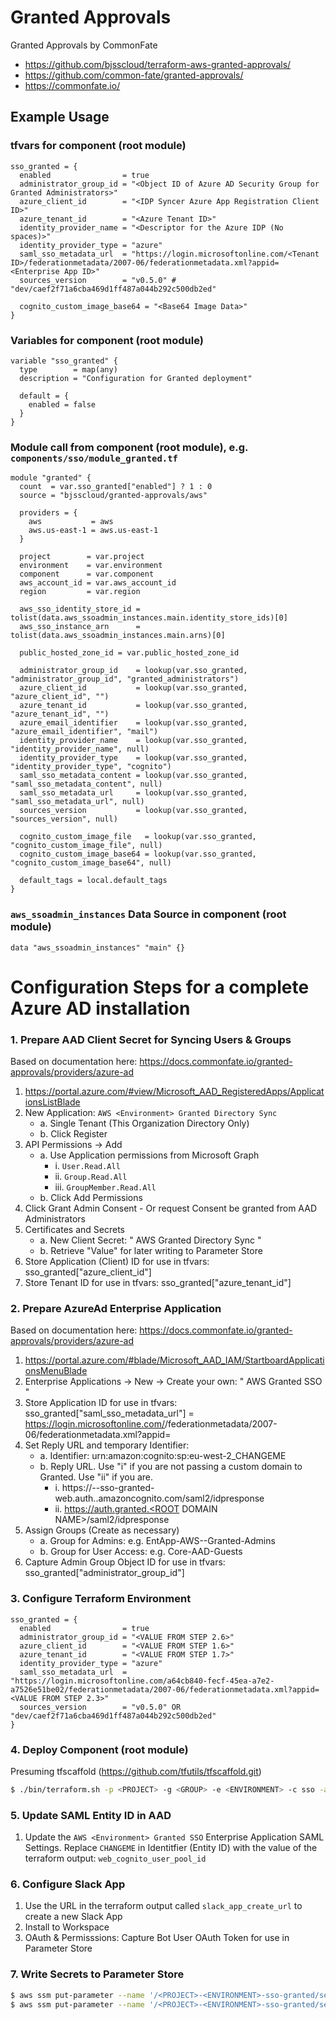 Granted Approvals
=================

Granted Approvals by CommonFate

* https://github.com/bjsscloud/terraform-aws-granted-approvals/
* https://github.com/common-fate/granted-approvals/
* https://commonfate.io/

Example Usage
-------------

### tfvars for component (root module)

```hcl
sso_granted = {
  enabled                = true
  administrator_group_id = "<Object ID of Azure AD Security Group for Granted Administrators>"
  azure_client_id        = "<IDP Syncer Azure App Registration Client ID>"
  azure_tenant_id        = "<Azure Tenant ID>"
  identity_provider_name = "<Descriptor for the Azure IDP (No spaces)>"
  identity_provider_type = "azure"
  saml_sso_metadata_url  = "https://login.microsoftonline.com/<Tenant ID>/federationmetadata/2007-06/federationmetadata.xml?appid=<Enterprise App ID>"
  sources_version        = "v0.5.0" # "dev/caef2f71a6cba469d1ff487a044b292c500db2ed"

  cognito_custom_image_base64 = "<Base64 Image Data>"
}
```

### Variables for component (root module)

```hcl
variable "sso_granted" {
  type        = map(any)
  description = "Configuration for Granted deployment"

  default = {
    enabled = false
  }
}
```

### Module call from component (root module), e.g. `components/sso/module_granted.tf`

```hcl
module "granted" {
  count  = var.sso_granted["enabled"] ? 1 : 0
  source = "bjsscloud/granted-approvals/aws"

  providers = {
    aws           = aws
    aws.us-east-1 = aws.us-east-1
  }

  project        = var.project
  environment    = var.environment
  component      = var.component
  aws_account_id = var.aws_account_id
  region         = var.region

  aws_sso_identity_store_id = tolist(data.aws_ssoadmin_instances.main.identity_store_ids)[0]
  aws_sso_instance_arn      = tolist(data.aws_ssoadmin_instances.main.arns)[0]

  public_hosted_zone_id = var.public_hosted_zone_id

  administrator_group_id    = lookup(var.sso_granted, "administrator_group_id", "granted_administrators")
  azure_client_id           = lookup(var.sso_granted, "azure_client_id", "")
  azure_tenant_id           = lookup(var.sso_granted, "azure_tenant_id", "")
  azure_email_identifier    = lookup(var.sso_granted, "azure_email_identifier", "mail")
  identity_provider_name    = lookup(var.sso_granted, "identity_provider_name", null)
  identity_provider_type    = lookup(var.sso_granted, "identity_provider_type", "cognito")
  saml_sso_metadata_content = lookup(var.sso_granted, "saml_sso_metadata_content", null)
  saml_sso_metadata_url     = lookup(var.sso_granted, "saml_sso_metadata_url", null)
  sources_version           = lookup(var.sso_granted, "sources_version", null)

  cognito_custom_image_file   = lookup(var.sso_granted, "cognito_custom_image_file", null)
  cognito_custom_image_base64 = lookup(var.sso_granted, "cognito_custom_image_base64", null)

  default_tags = local.default_tags
}
```

### `aws_ssoadmin_instances` Data Source in component (root module)

```hcl
data "aws_ssoadmin_instances" "main" {}
```

Configuration Steps for a complete Azure AD installation
========================================================

### 1. Prepare AAD Client Secret for Syncing Users & Groups

Based on documentation here: https://docs.commonfate.io/granted-approvals/providers/azure-ad

  1. https://portal.azure.com/#view/Microsoft_AAD_RegisteredApps/ApplicationsListBlade
  2. New Application: `AWS <Environment> Granted Directory Sync`
     * a. Single Tenant (This Organization Directory Only)
     * b. Click Register
  3. API Permissions → Add
     * a. Use Application permissions from Microsoft Graph
          - i. `User.Read.All`
          - ii. `Group.Read.All`
          - iii. `GroupMember.Read.All`
     * b. Click Add Permissions
  4. Click Grant Admin Consent - Or request Consent be granted from AAD Administrators
  5. Certificates and Secrets
     * a. New Client Secret: " AWS <Environment> Granted Directory Sync "
     * b. Retrieve "Value" for later writing to Parameter Store
  6. Store Application (Client) ID for use in tfvars: sso_granted["azure_client_id"]
  7. Store Tenant ID for use in tfvars: sso_granted["azure_tenant_id"]

### 2. Prepare AzureAd Enterprise Application

Based on documentation here: https://docs.commonfate.io/granted-approvals/providers/azure-ad

  1. https://portal.azure.com/#blade/Microsoft_AAD_IAM/StartboardApplicationsMenuBlade
  2. Enterprise Applications → New → Create your own: " AWS <Environment> Granted SSO "
  3. Store Application ID for use in tfvars: sso_granted["saml_sso_metadata_url"] = https://login.microsoftonline.com/<TENANT ID>/federationmetadata/2007-06/federationmetadata.xml?appid=<APPLICATION ID>
  4. Set Reply URL and temporary Identifier:
     * a. Identifier: urn:amazon:cognito:sp:eu-west-2_CHANGEME
     * b. Reply URL.  Use  "i" if you are not passing a custom domain to Granted. Use "ii" if you are.
          - i. https://<project>-<environment>-sso-granted-web.auth.<REGION>.amazoncognito.com/saml2/idpresponse
          - ii. https://auth.granted.<ROOT DOMAIN NAME>/saml2/idpresponse
  5. Assign Groups (Create as necessary)
     * a. Group for Admins: e.g. EntApp-AWS-<Environment>-Granted-Admins
     * b. Group for User Access: e.g. Core-AAD-Guests
  6. Capture Admin Group Object ID for use in tfvars: sso_granted["administrator_group_id"]

### 3. Configure Terraform Environment

```hcl
sso_granted = {
  enabled                = true
  administrator_group_id = "<VALUE FROM STEP 2.6>"
  azure_client_id        = "<VALUE FROM STEP 1.6>"
  azure_tenant_id        = "<VALUE FROM STEP 1.7>"
  identity_provider_type = "azure"
  saml_sso_metadata_url  = "https://login.microsoftonline.com/a64cb840-fecf-45ea-a7e2-a7526e51be02/federationmetadata/2007-06/federationmetadata.xml?appid=<VALUE FROM STEP 2.3>"
  sources_version        = "v0.5.0" OR "dev/caef2f71a6cba469d1ff487a044b292c500db2ed"
}
```

### 4. Deploy Component (root module)

Presuming tfscaffold (https://github.com/tfutils/tfscaffold.git)

```bash
$ ./bin/terraform.sh -p <PROJECT> -g <GROUP> -e <ENVIRONMENT> -c sso -a apply
```

### 5. Update SAML Entity ID in AAD

  1. Update the `AWS <Environment> Granted SSO` Enterprise Application SAML Settings. Replace `CHANGEME` in Identitfier (Entity ID) with the value of the terraform output: `web_cognito_user_pool_id`

### 6. Configure Slack App

  1. Use the URL in the terraform output called `slack_app_create_url` to create a new Slack App
  2. Install to Workspace
  3. OAuth & Permisssions: Capture Bot User OAuth Token for use in Parameter Store

### 7. Write Secrets to Parameter Store

```bash
$ aws ssm put-parameter --name '/<PROJECT>-<ENVIRONMENT>-sso-granted/secrets/identity/token' --value '<VALUE FROM STEP 1.5.b>' --type SecureString --overwrite
$ aws ssm put-parameter --name '/<PROJECT>-<ENVIRONMENT>-sso-granted/secrets/notifications/slack/token' --value '<VALUE FROM STEP 7.3>' --type SecureString --overwrite
```
